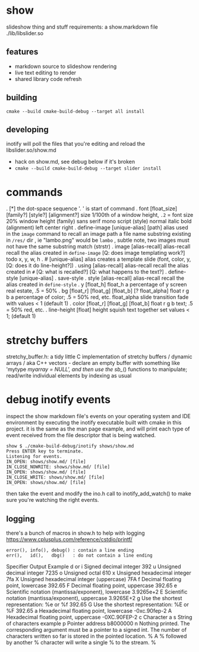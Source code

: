 # show
slideshow thing and stuff
requirements: a show.markdown file
              ./lib/libslider.so

## features
- markdown source to slideshow rendering
- live text editing to render
- shared library code refresh

## building
    cmake --build cmake-build-debug --target all install

## developing
inotify will poll the files that you're editing and reload the libslider.so/show.md
- hack on show.md, see debug below if it's broken
- `cmake --build cmake-build-debug --target slider install`

# commands
. [*]             the dot-space sequence '. ' is start of command
. font            [float_size] [family?] [style?] [alignment?]
    size          1/100th of a window height, `.2` = font size 20% window height
    (family)      sans serif mono script
    (style)       normal italic bold
    (alignment)   left center right
. define-image    [unique-alias] [path]
    alias         used in the `image` command to recall an image
    path          a file name substring existing in `/res/` dir
                  , ie "lambo.png" would be `lambo`
                  , subtle note, two images must not have the same substring match (strstr)
. image           [alias-recall]
    alias-recall  recall the alias created in `define-image` [Q: does image templating work?]
    todo          x, y, w, h
. #               [unique-alias]
    alias         creates a template slide (font, color, y, [Q: does it do line-height?])
. using           [alias-recall]
    alias-recall  recall the alias created in `#` [Q: what is recalled?] [Q: what happens to the text?]
. define-style    [unique-alias]
. save-style
. style           [alias-recall]
    alias-recall  recall the alias created in `define-style`
. y               [float_h]
    float_h       a percentage of y screen real estate, .5 = 50%
. bg              [float_r] [float_g] [float_b] [? float_alpha]
    float r g b   a percentage of color; .5 = 50% red, etc.
    float_alpha   slide transition fade with values < 1 (default 1)
. color           [float_r] [float_g] [float_b]
    float r g b   text; .5 = 50% red, etc.
. line-height     [float]
    height        squish text together set values < 1; (default 1)

# stretchy buffers
stretchy_buffer.h: a tidy little C implementation
of stretchy buffers / dynamic arrays / aka C++
vectors - declare an empty buffer with something
like 'mytype *myarray = NULL', and then use the
sb_*() functions to manipulate; read/write
individual elements by indexing as usual

# debug inotify events
inspect the show markdown file's events on your
operating system and IDE environment by executing
the inotify executable built with cmake in this
project. it is the same as the man page example,
and will print each type of event received from
the file descriptor that is being watched.

    show $ ./cmake-build-debug/inotify shows/show.md
    Press ENTER key to terminate.
    Listening for events.
    IN_OPEN: shows/show.md/ [file]
    IN_CLOSE_NOWRITE: shows/show.md/ [file]
    IN_OPEN: shows/show.md/ [file]
    IN_CLOSE_WRITE: shows/show.md/ [file]
    IN_OPEN: shows/show.md/ [file]

then take the event and modify the ino.h call to
inotify_add_watch() to make sure you're watching
the right events.

## logging
there's a bunch of macros in show.h to help with logging
https://www.cplusplus.com/reference/cstdio/printf/

    error(), info(), debug() : contain a line ending
    err(),   id(),   dbg()   : do not contain a line ending

Specifier    Output                                                                         Example
d or i       Signed decimal integer                                                         392
u            Unsigned decimal integer                                                       7235
o            Unsigned octal                                                                 610
x            Unsigned hexadecimal integer                                                   7fa
X            Unsigned hexadecimal integer (uppercase)                                       7FA
f            Decimal floating point, lowercase                                              392.65
F            Decimal floating point, uppercase                                              392.65
e            Scientific notation (mantissa/exponent), lowercase                             3.9265e+2
E            Scientific notation (mantissa/exponent), uppercase                             3.9265E+2
g            Use the shortest representation: %e or %f                                      392.65
G            Use the shortest representation: %E or %F                                      392.65
a            Hexadecimal floating point, lowercase                                          -0xc.90fep-2
A            Hexadecimal floating point, uppercase                                          -0XC.90FEP-2
c            Character                                                                      a
s            String of characters                                                           example
p            Pointer address                                                                b8000000
n            Nothing printed. The corresponding argument must be a pointer to a signed int.
             The number of characters written so far is stored in the pointed location.
%            A % followed by another % character will write a single % to the stream.       %
